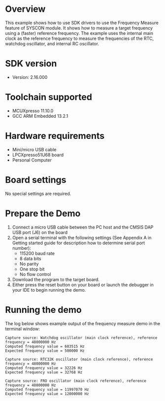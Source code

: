 Overview
========
This example shows how to use SDK drivers to use the Frequency Measure feature of SYSCON module.
It shows how to measure a target frequency using a (faster) reference frequency. The example uses the internal main clock as the reference frequency to measure the frequencies of the RTC, watchdog oscillator, and internal RC oscillator.

SDK version
===========
- Version: 2.16.000

Toolchain supported
===================
- MCUXpresso  11.10.0
- GCC ARM Embedded  13.2.1

Hardware requirements
=====================
- Mini/micro USB cable
- LPCXpresso51U68 board
- Personal Computer

Board settings
==============
No special settings are required.

Prepare the Demo
================
1.  Connect a micro USB cable between the PC host and the CMSIS DAP USB port (J6) on the board
2.  Open a serial terminal with the following settings (See Appendix A in Getting started guide for description how to determine serial port number):
    - 115200 baud rate
    - 8 data bits
    - No parity
    - One stop bit
    - No flow control
3.  Download the program to the target board.
4.  Either press the reset button on your board or launch the debugger in your IDE to begin running the demo.

Running the demo
================
The log below shows example output of the frequency measure demo in the terminal window:
~~~~~~~~~~~~~~~~~~~~~~~~~~~~~~~~~~~
Capture source: Watchdog oscillator (main clock reference), reference frequency = 48000000 Hz
Computed frequency value = 603515 Hz
Expected frequency value = 500000 Hz

Capture source: RTC32K oscillator (main clock reference), reference frequency = 48000000 Hz
Computed frequency value = 32226 Hz
Expected frequency value = 32768 Hz

Capture source: FRO oscillator (main clock reference), reference frequency = 48000000 Hz
Computed frequency value = 11997070 Hz
Expected frequency value = 12000000 Hz
~~~~~~~~~~~~~~~~~~~~~~~~~~~~~~~~~~~
